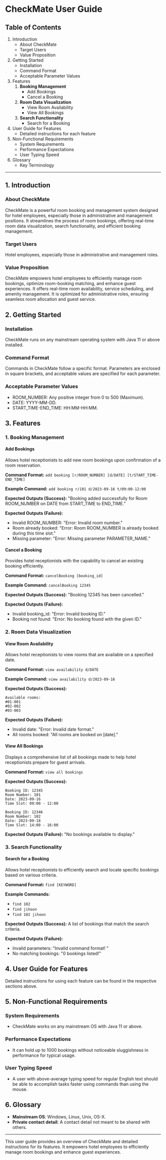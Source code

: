 # CheckMate User Guide

## Table of Contents
1. Introduction
    - About CheckMate
    - Target Users
    - Value Proposition
2. Getting Started
    - Installation
    - Command Format
    - Acceptable Parameter Values
3. Features
    1. **Booking Management**
        - Add Bookings
        - Cancel a Booking
    2. **Room Data Visualization**
        - View Room Availability
        - View All Bookings
    3. **Search Functionality**
        - Search for a Booking
4. User Guide for Features
    - Detailed instructions for each feature
5. Non-Functional Requirements
    - System Requirements
    - Performance Expectations
    - User Typing Speed
6. Glossary
    - Key Terminology

---

## 1. Introduction

### About CheckMate
CheckMate is a powerful room booking and management system designed for hotel employees, especially those in administrative and management positions. It streamlines the process of room bookings, offering real-time room data visualization, search functionality, and efficient booking management.

### Target Users
Hotel employees, especially those in administrative and management roles.

### Value Proposition
CheckMate empowers hotel employees to efficiently manage room bookings, optimize room-booking matching, and enhance guest experiences. It offers real-time room availability, service scheduling, and amenity management. It is optimized for administrative roles, ensuring seamless room allocation and guest service.

## 2. Getting Started

### Installation
CheckMate runs on any mainstream operating system with Java 11 or above installed.

### Command Format
Commands in CheckMate follow a specific format. Parameters are enclosed in square brackets, and acceptable values are specified for each parameter.

### Acceptable Parameter Values
- ROOM_NUMBER: Any positive integer from 0 to 500 (Maximum).
- DATE: YYYY-MM-DD.
- START_TIME-END_TIME: HH:MM-HH:MM.

## 3. Features

### 1. Booking Management

#### Add Bookings
Allows hotel receptionists to add new room bookings upon confirmation of a room reservation.

**Command Format:** `add booking [r/ROOM_NUMBER] [d/DATE] [t/START_TIME-END_TIME]`

**Example Command:** `add booking r/101 d/2023-09-16 t/09:00-12:00`

**Expected Outputs (Success):** "Booking added successfully for Room ROOM_NUMBER on DATE from START_TIME to END_TIME."

**Expected Outputs (Failure):**
- Invalid ROOM_NUMBER: "Error: Invalid room number."
- Room already booked: "Error: Room ROOM_NUMBER is already booked during this time slot."
- Missing parameter: "Error: Missing parameter PARAMETER_NAME."

#### Cancel a Booking
Provides hotel receptionists with the capability to cancel an existing booking efficiently.

**Command Format:** `cancelBooking [booking_id]`

**Example Command:** `cancelBooking 12345`

**Expected Outputs (Success):** "Booking 12345 has been cancelled."

**Expected Outputs (Failure):**
- Invalid booking_id: "Error: Invalid booking ID."
- Booking not found: "Error: No booking found with the given ID."

### 2. Room Data Visualization

#### View Room Availability
Allows hotel receptionists to view rooms that are available on a specified date.

**Command Format:** `view availability d/DATE`

**Example Command:** `view availability d/2023-09-16`

**Expected Outputs (Success):**
```
Available rooms:
#01-001
#02-002
#03-003
```


**Expected Outputs (Failure):**
- Invalid date: "Error: Invalid date format."
- All rooms booked: "All rooms are booked on [date]."

#### View All Bookings
Displays a comprehensive list of all bookings made to help hotel receptionists prepare for guest arrivals.

**Command Format:** `view all bookings`

**Expected Outputs (Success):**
```
Booking ID: 12345
Room Number: 101
Date: 2023-09-16
Time Slot: 09:00 - 12:00
```
```
Booking ID: 12346
Room Number: 102
Date: 2023-09-18
Time Slot: 14:00 - 16:00
```

**Expected Outputs (Failure):** "No bookings available to display."

### 3. Search Functionality

#### Search for a Booking
Allows hotel receptionists to efficiently search and locate specific bookings based on various criteria.

**Command Format:** `find [KEYWORD]`

**Example Commands:**
- `find 102`
- `find jihoon`
- `find 102 jihoon`

**Expected Outputs (Success):** A list of bookings that match the search criteria.

**Expected Outputs (Failure):**
- Invalid parameters: "Invalid command format! "
- No matching bookings: "0 bookings listed!"

## 4. User Guide for Features
Detailed instructions for using each feature can be found in the respective sections above.

## 5. Non-Functional Requirements

### System Requirements
- CheckMate works on any mainstream OS with Java 11 or above.

### Performance Expectations
- It can hold up to 1000 bookings without noticeable sluggishness in performance for typical usage.

### User Typing Speed
- A user with above-average typing speed for regular English text should be able to accomplish tasks faster using commands than using the mouse.

## 6. Glossary

- **Mainstream OS**: Windows, Linux, Unix, OS-X.
- **Private contact detail**: A contact detail not meant to be shared with others.

---

This user guide provides an overview of CheckMate and detailed instructions for its features. It empowers hotel employees to efficiently manage room bookings and enhance guest experiences.
